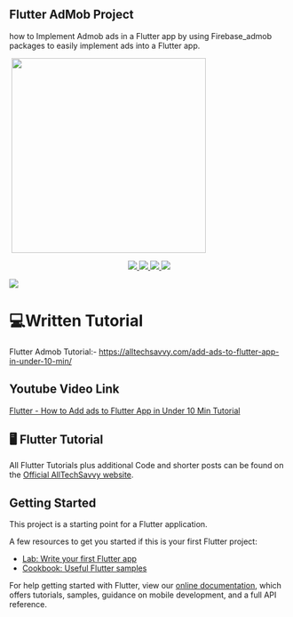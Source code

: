 ## Flutter AdMob Project

how to Implement Admob ads in a Flutter app by using Firebase_admob packages to easily implement ads into a Flutter app. 

<p>
  <img src="https://raw.githubusercontent.com/sagarshende23/flutter_admob/master/Screenshot_20190705_205639-min.png" width="350" hspace="4">
</p>

<p align="center">
   <a href="https://github.com/sagarshende23">
    <img src="https://img.shields.io/badge/Github-Sagar Shende-black.svg?style=for-the-badge">
  </a>
  <a href="https://github.com/sagarshende23/reflectly-like-loginpage-flutter/stargazers">
    <img src="https://img.shields.io/github/stars/sagarshende23/flutter_admob.svg?style=for-the-badge">
  </a>
  <a href="https://play.google.com/store/apps/details?id=com.alltechsavvy.calculator">
    <img src="https://img.shields.io/badge/Google-PlayStore-green.svg?style=for-the-badge">
  </a>
   <a href="https://www.youtube.com/channel/UCEW4YMELtVeLjcpAzevNabg">
    <img src="https://img.shields.io/badge/YouTube-AllTechSavvy-red.svg?style=for-the-badge">
  </a>
 
</p>

 <img src="https://raw.githubusercontent.com/sagarshende23/flutter_admob/master/maxresdefault%20(1).jpg">
 
 # 💻Written Tutorial
Flutter Admob Tutorial:- https://alltechsavvy.com/add-ads-to-flutter-app-in-under-10-min/

## Youtube Video Link
[Flutter - How to Add ads to Flutter App in Under 10 Min Tutorial](https://youtu.be/2sLAcHDfbcQ)

## 🖥 Flutter Tutorial
All Flutter Tutorials plus additional Code and shorter posts can be found on the [Official AllTechSavvy website](https://www.alltechsavvy.com/). 
## Getting Started

This project is a starting point for a Flutter application.

A few resources to get you started if this is your first Flutter project:

- [Lab: Write your first Flutter app](https://flutter.dev/docs/get-started/codelab)
- [Cookbook: Useful Flutter samples](https://flutter.dev/docs/cookbook)

For help getting started with Flutter, view our 
[online documentation](https://flutter.dev/docs), which offers tutorials, 
samples, guidance on mobile development, and a full API reference.

